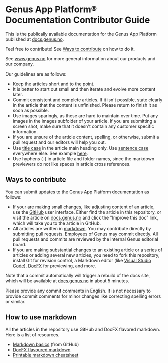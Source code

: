 # Genus App Platform&reg; Documentation Contributor Guide
This is the publically available documentation for the Genus App Platform published at [docs.genus.no](http://genusdocs.azurewebsites.net).

Feel free to contribute! See [Ways to contribute](#ways-to-contribute) on how to do it.

See www.genus.no for more general information about our products and our company.

Our guidelines are as follows:
* Keep the articles short and to the point.
* It is better to start out small and then iterate and evolve more content later.
* Commit consistent and complete articles. If it isn't possible, state clearly in the article that the content is unfinished. Please return to finish it as soon as possible.
* Use images sparingly, as these are hard to maintain over time. Put any images in the images subfolder of your article. If you are submitting a screen shot, make sure that it doesn't contain any customer specific information.
* If you are unsure of the article content, spelling, or otherwise, submit a pull request and our editors will help you out.
* Use [title case](https://en.wikipedia.org/wiki/Letter_case#Case_styles) in the article main heading only. Use [sentence case](https://en.wikipedia.org/wiki/Letter_case#Case_styles) everywhere else. See example [here](https://github.com/GenusAS/docs/blob/master/developers/installation-and-configuration/system-requirements.md).
* Use hyphens (-) in article file and folder names, since the markdown previewers do not like spaces in article cross references.

## Ways to contribute

You can submit updates to the Genus App Platform documentation as follows:
* If your are making small changes, like adjusting content of an article, use the [GitHub](https://github.com/GenusAS/docs) user interface. Either find the article in this repository, or visit the article on [docs.genus.no](http://genusdocs.azurewebsites.net) and click the "Improve this doc" link, which will take you to the article in GitHub.
* All articles are written in [markdown](https://en.wikipedia.org/wiki/Markdown). You may contribute directly by submitting pull requests. Employees of Genus may commit directly. All pull requests and commits are reviewed by the internal Genus editorial board.
* If you are making substantial changes to an existing article or a series of articles or adding several new articles, you need to fork this repository, install Git for revision control, a Markdown editor (like [Visual Studio Code](https://code.visualstudio.com/)), [DocFX](https://dotnet.github.io/docfx/) for previewing, and more.

Note that a commit automatically will trigger a rebuild of the docs site, which will be available at [docs.genus.no](http://genusdocs.azurewebsites.net) in about 5 minutes.

Please provide any commit comments in English. It is not necessary to provide commit comments for minor changes like correcting spelling errors or similar.

## How to use markdown

All the articles in the repository use GitHub and DocFX flavored markdown. Here is a list of resources.
* [Markdown basics](https://help.github.com/articles/markdown-basics/) (from GitHub)
* [DocFX flavoured markdown](https://dotnet.github.io/docfx/spec/docfx_flavored_markdown.html)
* [Printable markdown cheatsheet](https://guides.github.com/pdfs/markdown-cheatsheet-online.pdf)
